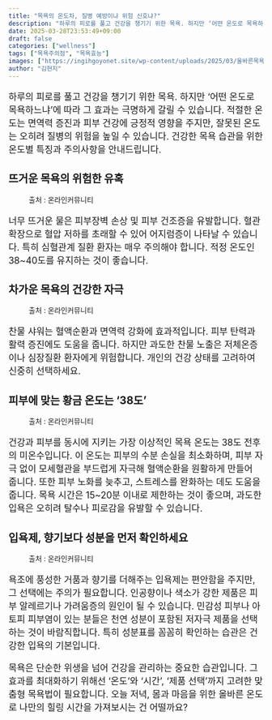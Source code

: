 ```yaml
---
title: "목욕의 온도차, 질병 예방이냐 위험 신호냐?"
description: "하루의 피로를 풀고 건강을 챙기기 위한 목욕. 하지만 ‘어떤 온도로 목욕하느냐’에 따라 그 효과는 극명하게 갈릴 수 있습니다. 적절한 온도는 면역력 증진과 피부 건강에 긍정적 영향을 주지만, 잘못된 온도는 오히려 질병의 위험을 높일 수 있습니다. 건강한 목욕 습관을 위"
date: 2025-03-28T23:53:49+09:00
draft: false
categories: ["wellness"]
tags: ["목욕주의점", "목욕효능"]
images: ["https://ingihgoyonet.site/wp-content/uploads/2025/03/올바른목욕법-1024x683.jpg", "https://ingihgoyonet.site/wp-content/uploads/2025/03/물온도-1024x800.jpg", "https://ingihgoyonet.site/wp-content/uploads/2025/03/목욕황금온도-1024x696.jpg", "https://ingihgoyonet.site/wp-content/uploads/2025/03/목욕물-683x1024.jpg"]
author: "김현지"
---
```


<p style="font-size:18px">하루의 피로를 풀고 건강을 챙기기 위한 목욕. 하지만 ‘어떤 온도로 목욕하느냐’에 따라 그 효과는 극명하게 갈릴 수 있습니다. 적절한 온도는 면역력 증진과 피부 건강에 긍정적 영향을 주지만, 잘못된 온도는 오히려 질병의 위험을 높일 수 있습니다. 건강한 목욕 습관을 위한 온도별 특징과 주의사항을 안내드립니다.</p> <h2 >뜨거운 목욕의 위험한 유혹</h2> <figure ><img src="https://ingihgoyonet.site/wp-content/uploads/2025/03/올바른목욕법-1024x683.jpg" alt="" style="aspect-ratio:16/9;object-fit:cover"/><figcaption >출처 : 온라인커뮤니티</figcaption></figure> <p style="font-size:18px">너무 뜨거운 물은 피부장벽 손상 및 피부 건조증을 유발합니다. 혈관 확장으로 혈압 저하를 초래할 수 있어 어지럼증이 나타날 수 있습니다. 특히 심혈관계 질환 환자는 매우 주의해야 합니다. 적정 온도인 38~40도를 유지하는 것이 좋습니다.</p> <h2 >차가운 목욕의 건강한 자극</h2> <figure ><img src="https://ingihgoyonet.site/wp-content/uploads/2025/03/물온도-1024x800.jpg" alt="" style="aspect-ratio:16/9;object-fit:cover"/><figcaption >출처 : 온라인커뮤니티</figcaption></figure> <p style="font-size:18px">찬물 샤워는 혈액순환과 면역력 강화에 효과적입니다. 피부 탄력과 활력 증진에도 도움을 줍니다. 하지만 과도한 찬물 노출은 저체온증이나 심장질환 환자에게 위험합니다. 개인의 건강 상태를 고려하여 신중히 선택하세요.</p> <h2 >피부에 맞는 황금 온도는 ‘38도’</h2> <figure ><img src="https://ingihgoyonet.site/wp-content/uploads/2025/03/목욕황금온도-1024x696.jpg" alt="" style="aspect-ratio:16/9;object-fit:cover"/><figcaption >출처 : 온라인커뮤니티</figcaption></figure> <p style="font-size:18px">건강과 피부를 동시에 지키는 가장 이상적인 목욕 온도는 38도 전후의 미온수입니다. 이 온도는 피부의 수분 손실을 최소화하며, 피부 자극 없이 모세혈관을 부드럽게 자극해 혈액순환을 원활하게 만들어 줍니다. 또한 피부 노화를 늦추고, 스트레스를 완화하는 데도 도움을 줍니다. 목욕 시간은 15~20분 이내로 제한하는 것이 좋으며, 과도한 입욕은 오히려 탈수나 피로감을 유발할 수 있습니다.</p> <h2 >입욕제, 향기보다 성분을 먼저 확인하세요</h2> <figure ><img src="https://ingihgoyonet.site/wp-content/uploads/2025/03/목욕물-683x1024.jpg" alt="" style="aspect-ratio:16/9;object-fit:cover"/><figcaption >출처 : 온라인커뮤니티</figcaption></figure> <p style="font-size:18px">욕조에 풍성한 거품과 향기를 더해주는 입욕제는 편안함을 주지만, 그 선택에는 주의가 필요합니다. 인공향이나 색소가 강한 제품은 피부 알레르기나 가려움증의 원인이 될 수 있습니다. 민감성 피부나 아토피 피부염이 있는 분들은 천연 성분이 포함된 저자극 제품을 선택하는 것이 바람직합니다. 특히 성분표를 꼼꼼히 확인하는 습관은 건강한 입욕의 기본입니다.</p> <p style="font-size:18px">목욕은 단순한 위생을 넘어 건강을 관리하는 중요한 습관입니다. 그 효과를 최대화하기 위해선 ‘온도’와 ‘시간’, ‘제품 선택’까지 고려한 맞춤형 목욕법이 필요합니다. 오늘 저녁, 몸과 마음을 위한 올바른 온도로 나만의 힐링 시간을 가져보시는 건 어떨까요?</p>